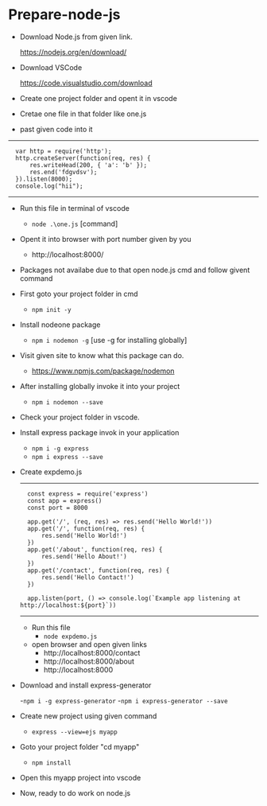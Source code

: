 # Prepare-node-js

- Download Node.js from given link.
  
  https://nodejs.org/en/download/

- Download VSCode

  https://code.visualstudio.com/download

- Create one project folder and opent it in vscode
- Cretae one file in that folder like one.js
- past given code into it 
***
      var http = require('http');
      http.createServer(function(req, res) {
          res.writeHead(200, { 'a': 'b' });
          res.end('fdgvdsv');
      }).listen(8000);
      console.log("hii");
***
- Run this file in terminal of vscode
  - `node .\one.js` [command]
- Opent it into browser with port number given by you
  - http://localhost:8000/
  
- Packages not availabe due to that open node.js cmd and follow givent command
- First goto your project folder in cmd
    - `npm init -y`

- Install nodeone package
  - `npm i nodemon -g` [use -g for installing globally]
- Visit given site to know what this package can do.
  - https://www.npmjs.com/package/nodemon
- After installing globally invoke it into your project
  - `npm i nodemon --save`
- Check your project folder in vscode.

- Install express package invok in your application
  - `npm i -g express`
  - `npm i express --save`
  
- Create expdemo.js
    ***
        const express = require('express')
        const app = express()
        const port = 8000

        app.get('/', (req, res) => res.send('Hello World!'))
        app.get('/', function(req, res) {
            res.send('Hello World!')
        })
        app.get('/about', function(req, res) {
            res.send('Hello About!')
        })
        app.get('/contact', function(req, res) {
            res.send('Hello Contact!')
        })

        app.listen(port, () => console.log(`Example app listening at http://localhost:${port}`))
    ***
  - Run this file 
    - `node expdemo.js`
  - open browser and open given links
    - http://localhost:8000/contact
    - http://localhost:8000/about
    - http://localhost:8000
- Download and install express-generator

   -`npm i -g express-generator`
   -`npm i express-generator --save`
   
  
- Create new project using given command
  - `express --view=ejs myapp`
- Goto your project folder "cd myapp"
  - `npm install`

- Open this myapp project into vscode
- Now, ready to do work on node.js
